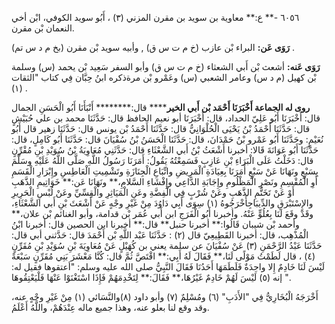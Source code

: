 ٦٠٥٦ -** ع:** معاوية بن سويد بن مقرن المزني (٣) ، أَبُو سويد الكوفي، ابْن أخي النعمان بْن مقرن.

**رَوَى عَن:** البراء بْن عازب (خ م ت س ق) , وأبيه سويد بْن مقرن (بخ م د س تم) .

**رَوَى عَنه:** أشعث بْن أَبي الشعثاء (خ م ت س ق) وأبو السفر سَعِيد بْن يحمد (س) وسلمة بْن كهيل (م د س) وعامر الشعبي (س) وعَمْرو بْن مرةذكره ابنُ حِبَّان فِي كتاب "الثقات (١) .

**روى له الجماعة أَخْبَرَنَا أَحْمَد بْن أَبي الخير****** قال:******** أَنْبَأَنَا أَبُو الْحَسَنِ الجمال قال: أَخْبَرَنَا أَبُو عَلِيّ الحداد، قال: أَخْبَرَنَا أبو نعيم الحافظ قال: حَدَّثَنَا محمد بن علي حُبَيْشٍ قال: حَدَّثَنَا أَحْمَدُ بْنُ يَحْيَى الْحُلْوَانِيُّ قال: حَدَّثَنَا أَحْمَدُ بْن يونس قال: حَدَّثَنَا زهير قال أَبُو نُعَيْمٍ: وحَدَّثَنَا أَبُو عَمْرو بْنُ حَمْدَانَ، قال: حَدَّثَنَا الْحَسَنُ بْنُ سُفْيَانَ قال: حَدَّثَنَا أَبُو كَامِلٍ، قال: حَدَّثَنَا أَبُو عَوَانَةَ قَالا: أخبرنا أَشْعَثُ بْنُ أَبي الشَّعْثَاءِ قال: حَدَّثَنِي مُعَاوِيَةُ بْنُ سُوَيْدِ بْنِ مُقْرِّنٍ قال: دَخَلْتُ عَلَى الْبَرَاءِ بْنِ عَازِبٍ فَسَمِعْتُهُ يَقُولُ: أَمَرَنَا رَسُولُ اللَّهِ صَلَّى اللَّهُ عَلَيْهِ وسَلَّمَ بِسَبْعٍ ونَهَانَا عَنْ سَبْعٍ أَمَرَنَا بِعِيَادَةِ الْمَرِيضِ واتِّبَاعِ الْجِنَازَةِ وتَشْمِيتِ الْعَاطِسِ وإِبْرَارِ الْقَسَمِ أَوِ الْمُقْسِمِ ونَصْرِ الْمَظْلُومِ وإِجَابَةِ الدَّاعِي وإِفْشَاءِ السَّلامِ،** ونَهَانَا عَن:** خَوَاتِيمِ الذَّهَبِ أَوْ عَنْ تَخَتُّمِ الذَّهَبِ وعَنْ شُرْبٍ فِي الْفِضَّةِ وعَنِ الْمَيَاثِرِ والْقِسِّيِّ وعَنْ لُبْسِ الْحَرِيرِ والإِسْتَبْرَقِ والدِّيبَاجِأَخْرَجُوهُ (١) سِوَى أَبِي دَاوُدَ مِنْ غَيْرِ وجْهٍ عَنْ أَشْعَثَ بْنِ أَبي الشَّعْثَاءِ، وقَدْ وقَعَ لَنَا بِعُلُوٍّ عَنْهُ. وأخبرنا أَبُو الْفَرَجِ ابن أَبي عُمَر بْن قدامة، وأبو الغنائم بْن علان،** وأحمد بْن شيبان قَالُوا:** أخبرنا حنبل** قال:** أخبرنا ابن الحصين قال: أخبرنا ابْنُ الْمُذْهِب، قال: أخبرنا القَطِيعِيّ قال (٢) : حَدَّثَنَا عَبْد اللَّهِ بْن أَحْمَدَ قال: حَدَّثني أبي قال: حَدَّثَنَا عَبْدُ الرَّحْمَنِ (٣) عَنْ سُفْيَانَ عن سلمة يعني بن كُهَيْلٍ عَنْ مُعَاوِيَةَ بْنِ سُوَيْدِ بْنِ مُقَرِّنٍ (٤) ، قال لَطَمْتُ مَوْلًى لَنَا،** فَقَالَ لَهُ أَبِي:** اقْتَصَّ ثُمَّ قال: كُنَّا مَعْشَرَ بَنِي مُقَرِّنٍ سَبْعَةً لَيْسَ لَنَا خَادِمٌ إِلا واحِدَةٌ فَلَطَمَهَا أَحَدُنَا فَقَالَ النَّبِيُّ صلى الله عليه وسلم: "أعتقوها فقيل له: إنه (٥) لَيْسَ لَهُمْ خَادِمٌ غَيْرُهَا،** فَقَالَ:** لِتَخْدِمَهُمْ فَإِذَا اسْتَغْنَوْا عَنْهَا فَلْيَعْتِقُوهَا ".

أَخْرَجَهُ الْبُخَارِيُّ فِي "الأَدَبِ" (٦) ومُسْلِمٌ (٧) وأبو داود (٨)والنَّسَائي (١) مِنْ غَيْرِ وجْهٍ عنه، وقد وقع لنا بعلو عنه، وهذا جميع ماله عِنْدَهُمْ، واللَّهُ أَعْلَمُ.